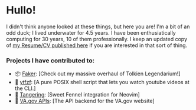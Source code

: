 # Hullo!

I didn't think anyone looked at these things, but here you are! I'm a bit of an odd duck; I lived underwater for 4.5 years. I have been enthusiatically computing for 30 years, 10 of them professionally. I keep an updated copy of [my Resume/CV published here](resume.pdf) if you are interested in that sort of thing.

### Projects I have contributed to:
- 📦 [Faker](https://github.com/faker-ruby/faker): [Check out my massive overhaul of Tolkien Legendarium!]
- 🎥 [ytfzf](https://github.com/pystardust/ytfzf): [A pure POSIX shell script that lets you watch youtube videos at the CLI.]
- 🍊 [Tangering](https://github.com/udayvir-singh/tangerine.nvim): [Sweet Fennel integration for Neovim]
- 🧪 [VA.gov APIs](https://github.com/department-of-veterans-affairs/vets-api): [The API backend for the VA.gov website]
